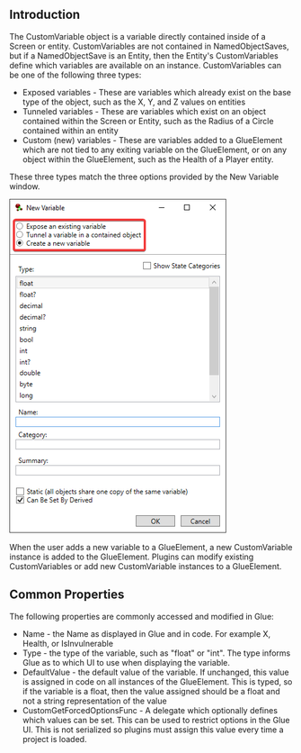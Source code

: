 ## Introduction

The CustomVariable object is a variable directly contained inside of a Screen or entity. CustomVariables are not contained in NamedObjectSaves, but if a NamedObjectSave is an Entity, then the Entity's CustomVariables define which variables are available on an instance. CustomVariables can be one of the following three types:

-   Exposed variables - These are variables which already exist on the base type of the object, such as the X, Y, and Z values on entities
-   Tunneled variables - These are variables which exist on an object contained within the Screen or Entity, such as the Radius of a Circle contained within an entity
-   Custom (new) variables - These are variables added to a GlueElement which are not tied to any exiting variable on the GlueElement, or on any object within the GlueElement, such as the Health of a Player entity.

These three types match the three options provided by the New Variable window.

![](/media/2023-04-img_6445f9ab03d5c.png)

When the user adds a new variable to a GlueElement, a new CustomVariable instance is added to the GlueElement. Plugins can modify existing CustomVariables or add new CustomVariable instances to a GlueElement.

## Common Properties

The following properties are commonly accessed and modified in Glue:

-   Name - the Name as displayed in Glue and in code. For example X, Health, or IsInvulnerable
-   Type - the type of the variable, such as "float" or "int". The type informs Glue as to which UI to use when displaying the variable.
-   DefaultValue - the default value of the variable. If unchanged, this value is assigned in code on all instances of the GlueElement. This is typed, so if the variable is a float, then the value assigned should be a float and not a string representation of the value
-   CustomGetForcedOptionsFunc - A delegate which optionally defines which values can be set. This can be used to restrict options in the Glue UI. This is not serialized so plugins must assign this value every time a project is loaded.

   
